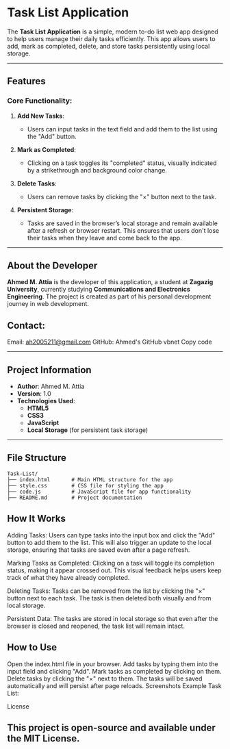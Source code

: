 # Task List Application

The **Task List Application** is a simple, modern to-do list web app designed to help users manage their daily tasks efficiently. This app allows users to add, mark as completed, delete, and store tasks persistently using local storage.

---

## Features

### Core Functionality:
1. **Add New Tasks**:  
   - Users can input tasks in the text field and add them to the list using the "Add" button.
   
2. **Mark as Completed**:  
   - Clicking on a task toggles its "completed" status, visually indicated by a strikethrough and background color change.

3. **Delete Tasks**:  
   - Users can remove tasks by clicking the "×" button next to the task.

4. **Persistent Storage**:  
   - Tasks are saved in the browser’s local storage and remain available after a refresh or browser restart. This ensures that users don't lose their tasks when they leave and come back to the app.

---

## About the Developer

**Ahmed M. Attia** is the developer of this application, a student at **Zagazig University**, currently studying **Communications and Electronics Engineering**. The project is created as part of his personal development journey in web development.
## Contact:
Email: ah2005211@gmail.com
GitHub: Ahmed's GitHub
vbnet
Copy code

---

## Project Information

- **Author**: Ahmed M. Attia
- **Version**: 1.0
- **Technologies Used**:  
   - **HTML5**  
   - **CSS3**  
   - **JavaScript**  
   - **Local Storage** (for persistent task storage)

---

## File Structure

```plaintext
Task-List/
├── index.html       # Main HTML structure for the app
├── style.css        # CSS file for styling the app
├── code.js          # JavaScript file for app functionality
├── README.md        # Project documentation
```

## How It Works
Adding Tasks:
Users can type tasks into the input box and click the "Add" button to add them to the list. This will also trigger an update to the local storage, ensuring that tasks are saved even after a page refresh.

Marking Tasks as Completed:
Clicking on a task will toggle its completion status, making it appear crossed out. This visual feedback helps users keep track of what they have already completed.

Deleting Tasks:
Tasks can be removed from the list by clicking the "×" button next to each task. The task is then deleted both visually and from local storage.

Persistent Data:
The tasks are stored in local storage so that even after the browser is closed and reopened, the task list will remain intact.

## How to Use
Open the index.html file in your browser.
Add tasks by typing them into the input field and clicking "Add".
Mark tasks as completed by clicking on them.
Delete tasks by clicking the "×" next to them.
The tasks will be saved automatically and will persist after page reloads.
Screenshots
Example Task List:


License
## This project is open-source and available under the MIT License.



